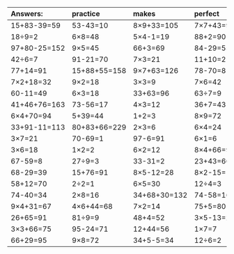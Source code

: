 | Answers: | practice | makes | perfect | ! |
| :--- | :--- | :--- | :--- | :--- |
| 15+83-39=59 | 53-43=10 | 8×9+33=105 | 7×7+43=92 | 43+77+81=201 | 
| 18÷9=2 | 6×8=48 | 5×4-1=19 | 88+2=90 | 76-11=65 | 
| 97+80-25=152 | 9×5=45 | 66+3=69 | 84-29=55 | 42÷7=6 | 
| 42÷6=7 | 91-21=70 | 7×3=21 | 11+10=21 | 3×2=6 | 
| 77+14=91 | 15+88+55=158 | 9×7+63=126 | 78-70=8 | 8×7=56 | 
| 7×2+18=32 | 9×2=18 | 3×3=9 | 7×6=42 | 6×6=36 | 
| 60-11=49 | 6×3=18 | 33+63=96 | 63÷7=9 | 12÷2=6 | 
| 41+46+76=163 | 73-56=17 | 4×3=12 | 36+7=43 | 5×3=15 | 
| 6×4+70=94 | 5+39=44 | 1+2=3 | 8×9=72 | 4×9=36 | 
| 33+91-11=113 | 80+83+66=229 | 2×3=6 | 6×4=24 | 4×7=28 | 
| 3×7=21 | 70-69=1 | 97-6=91 | 6×1=6 | 23+56=79 | 
| 3×6=18 | 1×2=2 | 6×2=12 | 8×4+66=98 | 63+30=93 | 
| 67-59=8 | 27÷9=3 | 33-31=2 | 23+43=66 | 14+92+75=181 | 
| 68-29=39 | 15+76=91 | 8×5-12=28 | 8×2-15=1 | 5×5=25 | 
| 58+12=70 | 2÷2=1 | 6×5=30 | 12÷4=3 | 93-77=16 | 
| 74-40=34 | 2×8=16 | 34+68+30=132 | 74-58=16 | 99-22=77 | 
| 9×4+31=67 | 4×6+44=68 | 7×2=14 | 75+5=80 | 8×5=40 | 
| 26+65=91 | 81÷9=9 | 48+4=52 | 3×5-13=2 | 9×8-33=39 | 
| 3×3+66=75 | 95-24=71 | 12+44=56 | 1×7=7 | 89+98-21=166 | 
| 66+29=95 | 9×8=72 | 34+5-5=34 | 12÷6=2 | 4×5=20 | 
